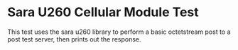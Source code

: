 Sara U260 Cellular Module Test
=============================

This test uses the sara u260 library to perform a basic octetstream post
to a post test server, then prints out the response.
